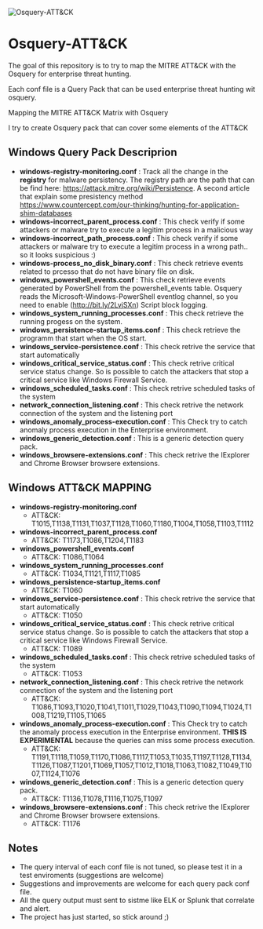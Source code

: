![Osquery-ATT&CK](https://raw.githubusercontent.com/teoseller/osquery-attck/docs/osqueryattck.JPG)

# Osquery-ATT&CK

The goal of this repository is to try to map the MITRE ATT&CK with the Osquery for enterprise threat hunting.

Each conf file is a Query Pack that can be used enterprise threat hunting wit osquery. 

Mapping the MITRE ATT&CK Matrix with Osquery


I try to create Osquery pack that can cover some elements of the ATT&CK
## Windows Query Pack Descriprion

- **windows-registry-monitoring.conf** : Track all the change in the **registry** for malware persistency. The registry path are the path that can be find here:
    https://attack.mitre.org/wiki/Persistence. A second article that explain some presistency method https://www.countercept.com/our-thinking/hunting-for-application-shim-databases
- **windows-incorrect_parent_process.conf** : This check verify if some attackers or malware try to execute a legitim process in a malicious way
- **windows-incorrect_path_process.conf** : This check verify if some attackers or malware try to execute a legitim process in a wrong path.. so it looks suspicious :)
- **windows-process_no_disk_binary.conf** : This check retrieve events related to prcesso that do not have binary file on disk.
- **windows_powershell_events.conf** : This check retrieve events generated by PowerShell from the powershell_events table. Osquery reads the Microsoft-Windows-PowerShell eventlog channel, so you need to enable (http://bit.ly/2LvjSXn) Script block logging. 
- **windows_system_running_processes.conf** : This check retrieve the running progess on the system.
- **windows_persistence-startup_items.conf** : This check retrieve the programm that start when the OS start.
- **windows_service-persistence.conf** : This check retrive the service that start automatically
- **windows_critical_service_status.conf** : This check retrive critical service status change. So is possible to catch the attackers that stop a critical service like Windows Firewall Service. 
- **windows_scheduled_tasks.conf** : This check retrive scheduled tasks of the system
- **network_connection_listening.conf** : This check retrive the network connection of the system and the listening port
- **windows_anomaly_process-execution.conf** : This Check try to catch anomaly process execution in the Enterprise environment.
- **windows_generic_detection.conf** : This is a generic detection query pack.
- **windows_browsere-extensions.conf** : This check retrive the IExplorer and Chrome Browser browsere extensions.

## Windows ATT&CK MAPPING
- **windows-registry-monitoring.conf**
    - ATT&CK: T1015,T1138,T1131,T1037,T1128,T1060,T1180,T1004,T1058,T1103,T1112
- **windows-incorrect_parent_process.conf**
    - ATT&CK: T1173,T1086,T1204,T1183
- **windows_powershell_events.conf**
    - ATT&CK: T1086,T1064
- **windows_system_running_processes.conf**   
    - ATT&CK: T1034,T1121,T1117,T1085
- **windows_persistence-startup_items.conf**
    - ATT&CK: T1060
- **windows_service-persistence.conf** : This check retrive the service that start automatically
    - ATT&CK: T1050
- **windows_critical_service_status.conf** : This check retrive critical service status change. So is possible to catch the attackers that stop a critical service like Windows Firewall Service. 
    - ATT&CK: T1089
- **windows_scheduled_tasks.conf** : This check retrive scheduled tasks of the system
    - ATT&CK: T1053
- **network_connection_listening.conf** : This check retrive the network connection of the system and the listening port
    - ATT&CK: T1086,T1093,T1020,T1041,T1011,T1029,T1043,T1090,T1094,T1024,T1008,T1219,T1105,T1065
- **windows_anomaly_process-execution.conf** : This Check try to catch the anomaly process execution in the Enterprise environment. **THIS IS EXPERIMENTAL** because the queries can miss some process execution.
    - ATT&CK: T1191,T1118,T1059,T1170,T1086,T1117,T1053,T1035,T1197,T1128,T1134,T1126,T1087,T1201,T1069,T1057,T1012,T1018,T1063,T1082,T1049,T1007,T1124,T1076
- **windows_generic_detection.conf** : This is a generic detection query pack.
    - ATT&CK: T1136,T1078,T1116,T1075,T1097
- **windows_browsere-extensions.conf** : This check retrive the IExplorer and Chrome Browser browsere extensions.
    - ATT&CK: T1176


## Notes

* The query interval of each conf file is not tuned, so please test it in a test enviroments (suggestions are welcome)
* Suggestions and improvements are welcome for each query pack conf file.
* All the query output must sent to sistme like ELK or Splunk that correlate and alert.
* The project has just started, so stick around ;)

